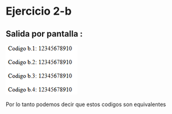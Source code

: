 # Ejercicio 2-b

## Salida por pantalla :
  ![alt text](ej2-B.png)

  Por lo tanto podemos decir que estos codigos son equivalentes
